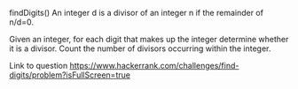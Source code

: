 findDigits()
An integer d is a divisor of an integer n if the remainder of n/d=0.

Given an integer, for each digit that makes up the integer determine whether it is a divisor. Count the number of divisors occurring within the integer.

Link to question https://www.hackerrank.com/challenges/find-digits/problem?isFullScreen=true